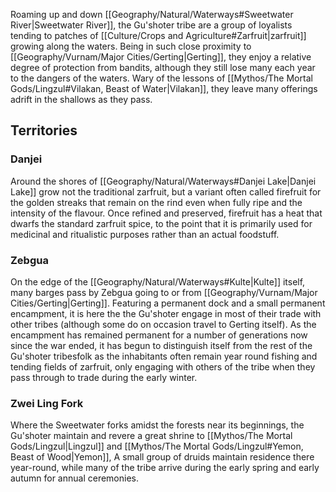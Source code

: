 Roaming up and down [[Geography/Natural/Waterways#Sweetwater River|Sweetwater River]], the Gu'shoter tribe are a group of loyalists tending to patches of [[Culture/Crops and Agriculture#Zarfruit|zarfruit]] growing along the waters. Being in such close proximity to [[Geography/Vurnam/Major Cities/Gerting|Gerting]], they enjoy a relative degree of protection from bandits, although they still lose many each year to the dangers of the waters. Wary of the lessons of [[Mythos/The Mortal Gods/Lingzul#Vilakan, Beast of Water|Vilakan]], they leave many offerings adrift in the shallows as they pass.

## Territories

### Danjei
Around the shores of [[Geography/Natural/Waterways#Danjei Lake|Danjei Lake]] grow not the traditional zarfruit, but a variant often called firefruit for the golden streaks that remain on the rind even when fully ripe and the intensity of the flavour. Once refined and preserved, firefruit has a heat that dwarfs the standard zarfruit spice, to the point that it is primarily used for medicinal and ritualistic purposes rather than an actual foodstuff.
### Zebgua
On the edge of the [[Geography/Natural/Waterways#Kulte|Kulte]] itself, many barges pass by Zebgua going to or from [[Geography/Vurnam/Major Cities/Gerting|Gerting]]. Featuring a permanent dock and a small permanent encampment, it is here the the Gu'shoter engage in most of their trade with other tribes (although some do on occasion travel to Gerting itself). As the encampment has remained permanent for a number of generations now since the war ended, it has begun to distinguish itself from the rest of the Gu'shoter tribesfolk as the inhabitants often remain year round fishing and tending fields of zarfruit, only engaging with others of the tribe when they pass through to trade during the early winter.
### Zwei Ling Fork
Where the Sweetwater forks amidst the forests near its beginnings, the Gu'shoter maintain and revere a great shrine to [[Mythos/The Mortal Gods/Lingzul|Lingzul]] and [[Mythos/The Mortal Gods/Lingzul#Yemon, Beast of Wood|Yemon]], A small group of druids maintain residence there year-round, while many of the tribe arrive during the early spring and early autumn for annual ceremonies.